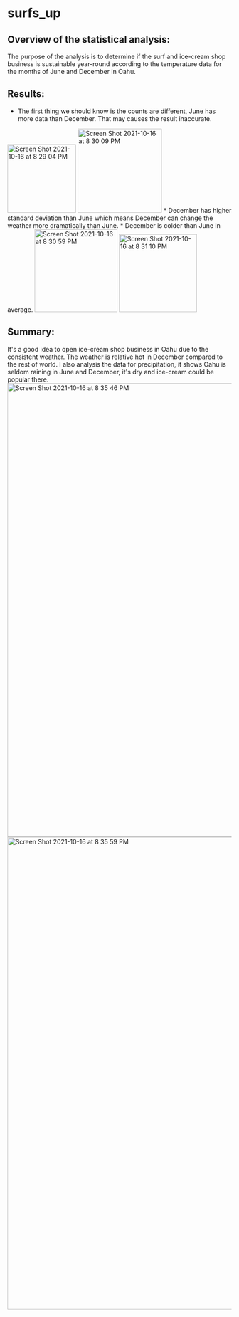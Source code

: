 # surfs_up
## Overview of the statistical analysis:
The purpose of the analysis is to determine if the surf and ice-cream shop business is sustainable year-round according to the temperature data for the months of June and December in Oahu.
## Results:
* The first thing we should know is the counts are different, June has more data than December. That may causes the result inaccurate.
<img width="154" alt="Screen Shot 2021-10-16 at 8 29 04 PM" src="https://user-images.githubusercontent.com/88211298/137609738-34328737-ec8b-41e8-825c-f89a78e6e7d5.png">
<img width="189" alt="Screen Shot 2021-10-16 at 8 30 09 PM" src="https://user-images.githubusercontent.com/88211298/137609756-4bf0073c-c4dd-41bd-b06b-23fd752fd61d.png">
* December has higher standard deviation than June which means December can change the weather more dramatically than June.
* December is colder than June in average. 
 
<img width="186" alt="Screen Shot 2021-10-16 at 8 30 59 PM" src="https://user-images.githubusercontent.com/88211298/137609768-e3a42716-8ee2-4ca6-a544-7ae4e0586013.png">
<img width="175" alt="Screen Shot 2021-10-16 at 8 31 10 PM" src="https://user-images.githubusercontent.com/88211298/137609773-a0c5ba5c-ee3a-4dd2-8a28-7433b072515e.png">

## Summary:

It's a good idea to open ice-cream shop business in Oahu due to the consistent weather. The weather is relative hot in December compared to the rest of world. I also analysis the data for precipitation, it shows Oahu is seldom raining in June and December, it's dry and ice-cream could be popular there. 
<img width="1020" alt="Screen Shot 2021-10-16 at 8 35 46 PM" src="https://user-images.githubusercontent.com/88211298/137609880-b5af65bb-51e5-4c52-833e-8010aa6cad5d.png">
<img width="1062" alt="Screen Shot 2021-10-16 at 8 35 59 PM" src="https://user-images.githubusercontent.com/88211298/137609890-09acc02d-6b6c-47ac-837e-8a79891b2133.png">
